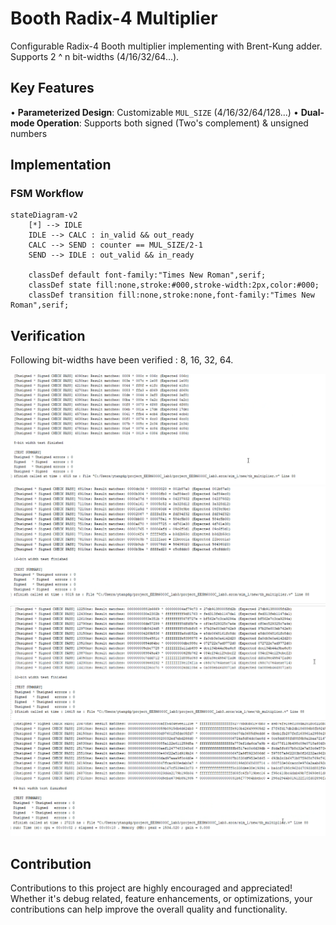 # Booth Radix-4 Multiplier 
Configurable Radix-4 Booth multiplier implementing with Brent-Kung adder. Supports 2 ^ n bit-widths (4/16/32/64...).

## Key Features
• **Parameterized Design**: Customizable `MUL_SIZE` (4/16/32/64/128...)
• **Dual-mode Operation**: Supports both signed (Two's complement) & unsigned numbers

## Implementation
### FSM Workflow
```mermaid
stateDiagram-v2
    [*] --> IDLE
    IDLE --> CALC : in_valid && out_ready
    CALC --> SEND : counter == MUL_SIZE/2-1
    SEND --> IDLE : out_valid && in_ready

    classDef default font-family:"Times New Roman",serif;
    classDef state fill:none,stroke:#000,stroke-width:2px,color:#000;
    classDef transition fill:none,stroke:none,font-family:"Times New Roman",serif;
```
## Verification
Following bit-widths have been verified : 8, 16, 32, 64.

![8-bit](png/8bit.png)
![16-bit](png/16bit.png)
![32-bit](png/32bit.png)
![64-bit](png/64bit.png)

## Contribution
Contributions to this project are highly encouraged and appreciated! Whether it's debug related, feature enhancements, or optimizations, your contributions can help improve the overall quality and functionality.